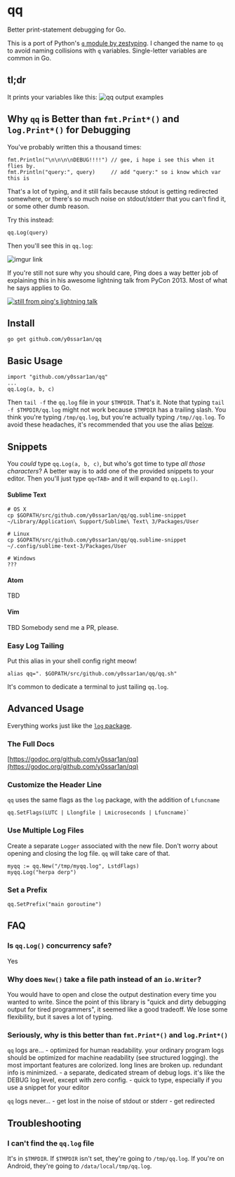 # qq

Better print-statement debugging for Go.

This is a port of Python's [`q` module by zestyping](https://github.com/zestyping/q).
I changed the name to `qq` to avoid naming collisions with `q` variables.
Single-letter variables are common in Go.

## tl;dr

It prints your variables like this:
![qq output examples](http://i.imgur.com/4M125tL.png)

## Why `qq` is Better than `fmt.Print*()` and `log.Print*()` for Debugging

You've probably written this a thousand times:

```golang
fmt.Println("\n\n\n\nDEBUG!!!!") // gee, i hope i see this when it flies by.
fmt.Println("query:", query)     // add "query:" so i know which var this is
```

That's a lot of typing, and it still fails because stdout is getting redirected
somewhere, or there's so much noise on stdout/stderr that you can't find it, or
some other dumb reason.

Try this instead:

```golang
qq.Log(query)
```

Then you'll see this in `qq.log`:

![imgur link](http://i.imgur.com/hUgIKyA.png)

If you're still not sure why you should care, Ping does a way better job of
explaining this in his awesome lightning talk from PyCon 2013. Most of what he
says applies to Go.

[![still from ping's lightning talk](http://i.imgur.com/5nFiac6l.jpg)](https://youtu.be/OL3De8BAhME?t=25m14s)

## Install

```
go get github.com/y0ssar1an/qq
```

## Basic Usage

```golang
import "github.com/y0ssar1an/qq"
...
qq.Log(a, b, c)
```

Then `tail -f` the `qq.log` file in your `$TMPDIR`. That's it. Note that typing
`tail -f $TMPDIR/qq.log` might not work because `$TMPDIR` has a trailing slash.
You think you're typing `/tmp/qq.log`, but you're actually typing
`/tmp//qq.log`. To avoid these headaches, it's recommended that you use the
alias [below](https://github.com/y0ssar1an/qq/blob/master/README.md#easy-log-tailing).

## Snippets

You _could_ type `qq.Log(a, b, c)`, but who's got time to type _all those
characters_? A better way is to add one of the provided snippets to your editor.
Then you'll just type `qq<TAB>` and it will expand to `qq.Log()`.

#### Sublime Text
```
# OS X
cp $GOPATH/src/github.com/y0ssar1an/qq/qq.sublime-snippet ~/Library/Application\ Support/Sublime\ Text\ 3/Packages/User

# Linux
cp $GOPATH/src/github.com/y0ssar1an/qq/qq.sublime-snippet ~/.config/sublime-text-3/Packages/User

# Windows
???

```

#### Atom
TBD

#### Vim
TBD Somebody send me a PR, please.


### Easy Log Tailing

Put this alias in your shell config right meow!
```
alias qq=". $GOPATH/src/github.com/y0ssar1an/qq/qq.sh"
```

It's common to dedicate a terminal to just tailing `qq.log`.

## Advanced Usage

Everything works just like the [`log` package](https://golang.org/pkg/log/).

### The Full Docs

[https://godoc.org/github.com/y0ssar1an/qq](https://godoc.org/github.com/y0ssar1an/qq)

### Customize the Header Line

`qq` uses the same flags as the `log` package, with the addition of `Lfuncname`

```golang
qq.SetFlags(LUTC | Llongfile | Lmicroseconds | Lfuncname)`
```

### Use Multiple Log Files

Create a separate `Logger` associated with the new file. Don't worry about
opening and closing the log file. `qq` will take care of that.

```golang
myqq := qq.New("/tmp/myqq.log", LstdFlags)
myqq.Log("herpa derp")
```

### Set a Prefix
```golang
qq.SetPrefix("main goroutine")
```

## FAQ

### Is `qq.Log()` concurrency safe?
Yes

### Why does `New()` take a file path instead of an `io.Writer`?
You would have to open and close the output destination every time you wanted
to write. Since the point of this library is "quick and dirty debugging output
for tired programmers", it seemed like a good tradeoff. We lose some
flexibility, but it saves a lot of typing.

### Seriously, why is this better than `fmt.Print*()` and `log.Print*()`

`qq` logs are...
	- optimized for human readability. your ordinary program logs should be
	optimized for machine readability (see structured logging). the most
	important features are colorized. long lines are broken up. redundant info
	is minimized.
	- a separate, dedicated stream of debug logs. it's like the DEBUG log level,
	except with zero config.
	- quick to type, especially if you use a snippet for your editor

`qq` logs never...
	- get lost in the noise of stdout or stderr
	- get redirected

## Troubleshooting

### I can't find the `qq.log` file

It's in `$TMPDIR`. If `$TMPDIR` isn't set, they're going to `/tmp/qq.log`. If
you're on Android, they're going to `/data/local/tmp/qq.log`.
